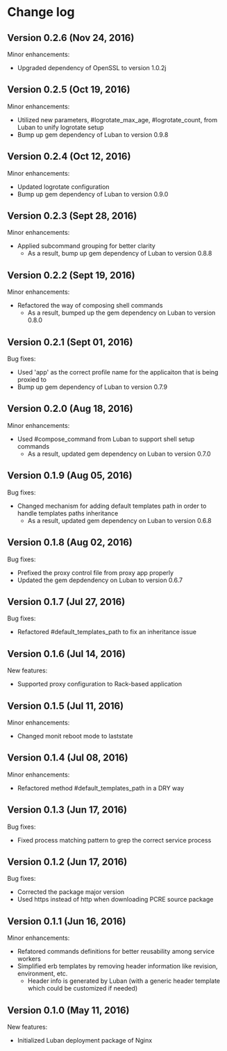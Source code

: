 # Change log

## Version 0.2.6 (Nov 24, 2016)

Minor enhancements:
  * Upgraded dependency of OpenSSL to version 1.0.2j

## Version 0.2.5 (Oct 19, 2016)

Minor enhancements:
  * Utilized new parameters, #logrotate_max_age, #logrotate_count, from Luban to unify logrotate setup
  * Bump up gem dependency of Luban to version 0.9.8

## Version 0.2.4 (Oct 12, 2016)

Minor enhancements:
  * Updated logrotate configuration
  * Bump up gem dependency of Luban to version 0.9.0

## Version 0.2.3 (Sept 28, 2016)

Minor enhancements:
  * Applied subcommand grouping for better clarity
    * As a result, bump up gem dependency of Luban to version 0.8.8

## Version 0.2.2 (Sept 19, 2016)

Minor enhancements:
  * Refactored the way of composing shell commands
    * As a result, bumped up the gem dependency on Luban to version 0.8.0

## Version 0.2.1 (Sept 01, 2016)

Bug fixes:
  * Used 'app' as the correct profile name for the applicaiton that is being proxied to
  * Bump up gem dependency of Luban to version 0.7.9

## Version 0.2.0 (Aug 18, 2016)

Minor enhancements:
  * Used #compose_command from Luban to support shell setup commands
    * As a result, updated gem dependency on Luban to version 0.7.0

## Version 0.1.9 (Aug 05, 2016)

Bug fixes:
  * Changed mechanism for adding default templates path in order to handle templates paths inheritance
    * As a result, updated gem dependency on Luban to version 0.6.8

## Version 0.1.8 (Aug 02, 2016)

Bug fixes:
  * Prefixed the proxy control file from proxy app properly
  * Updated the gem depdendency on Luban to version 0.6.7

## Version 0.1.7 (Jul 27, 2016)

Bug fixes:
  * Refactored #default_templates_path to fix an inheritance issue

## Version 0.1.6 (Jul 14, 2016)

New features:
  * Supported proxy configuration to Rack-based application

## Version 0.1.5 (Jul 11, 2016)

Minor enhancements:
  * Changed monit reboot mode to laststate

## Version 0.1.4 (Jul 08, 2016)

Minor enhancements:
  * Refactored method #default_templates_path in a DRY way

## Version 0.1.3 (Jun 17, 2016)

Bug fixes:
  * Fixed process matching pattern to grep the correct service process

## Version 0.1.2 (Jun 17, 2016)

Bug fixes:
  * Corrected the package major version
  * Used https instead of http when downloading PCRE source package

## Version 0.1.1 (Jun 16, 2016)

Minor enhancements:
  * Refatored commands definitions for better reusability among service workers
  * Simplified erb templates by removing header information like revision, environment, etc.
    * Header info is generated by Luban (with a generic header template which could be customized if needed)

## Version 0.1.0 (May 11, 2016)

New features:
  * Initialized Luban deployment package of Nginx
